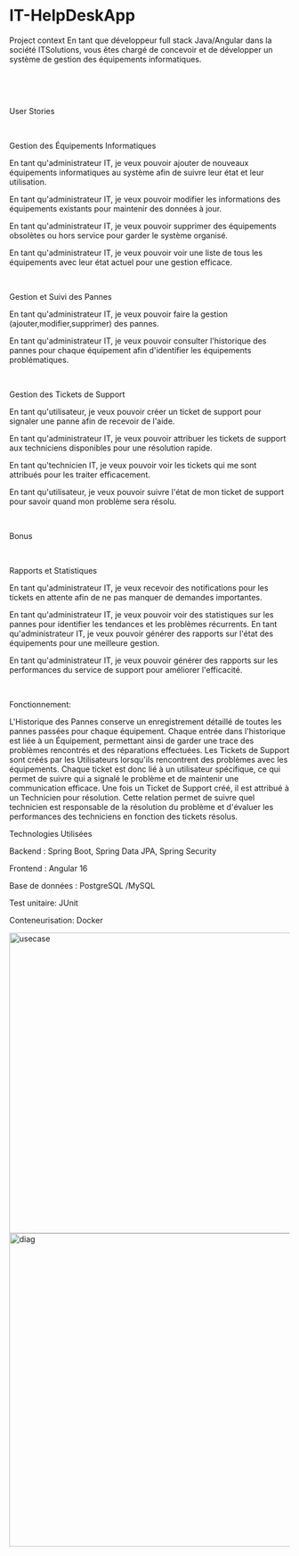 # IT-HelpDeskApp

Project context
En tant que développeur full stack Java/Angular dans la société ITSolutions, vous êtes chargé de concevoir et de développer un système de gestion des équipements informatiques.

​

​

User Stories

​

Gestion des Équipements Informatiques

En tant qu'administrateur IT, je veux pouvoir ajouter de nouveaux équipements informatiques au système afin de suivre leur état et leur utilisation.

En tant qu'administrateur IT, je veux pouvoir modifier les informations des équipements existants pour maintenir des données à jour.

En tant qu'administrateur IT, je veux pouvoir supprimer des équipements obsolètes ou hors service pour garder le système organisé.

En tant qu'administrateur IT, je veux pouvoir voir une liste de tous les équipements avec leur état actuel pour une gestion efficace.

​

Gestion et Suivi des Pannes

En tant qu'administrateur IT, je veux pouvoir faire la gestion (ajouter,modifier,supprimer) des pannes.

En tant qu'administrateur IT, je veux pouvoir consulter l'historique des pannes pour chaque équipement afin d'identifier les équipements problématiques.

​

Gestion des Tickets de Support

En tant qu'utilisateur, je veux pouvoir créer un ticket de support pour signaler une panne afin de recevoir de l'aide.

En tant qu'administrateur IT, je veux pouvoir attribuer les tickets de support aux techniciens disponibles pour une résolution rapide.

En tant qu'technicien IT, je veux pouvoir voir les tickets qui me sont attribués pour les traiter efficacement.

En tant qu'utilisateur, je veux pouvoir suivre l'état de mon ticket de support pour savoir quand mon problème sera résolu.

​

Bonus

​

Rapports et Statistiques

En tant qu'administrateur IT, je veux recevoir des notifications pour les tickets en attente afin de ne pas manquer de demandes importantes.

En tant qu'administrateur IT, je veux pouvoir voir des statistiques sur les pannes pour identifier les tendances et les problèmes récurrents. En tant qu'administrateur IT, je veux pouvoir générer des rapports sur l'état des équipements pour une meilleure gestion.

En tant qu'administrateur IT, je veux pouvoir générer des rapports sur les performances du service de support pour améliorer l'efficacité.

​

Fonctionnement:

L'Historique des Pannes conserve un enregistrement détaillé de toutes les pannes passées pour chaque équipement. Chaque entrée dans l'historique est liée à un Équipement, permettant ainsi de garder une trace des problèmes rencontrés et des réparations effectuées.
Les Tickets de Support sont créés par les Utilisateurs lorsqu'ils rencontrent des problèmes avec les équipements. Chaque ticket est donc lié à un utilisateur spécifique, ce qui permet de suivre qui a signalé le problème et de maintenir une communication efficace.
Une fois un Ticket de Support créé, il est attribué à un Technicien pour résolution. Cette relation permet de suivre quel technicien est responsable de la résolution du problème et d'évaluer les performances des techniciens en fonction des tickets résolus.
​

Technologies Utilisées

Backend : Spring Boot, Spring Data JPA, Spring Security

Frontend : Angular 16

Base de données : PostgreSQL /MySQL

Test unitaire: JUnit

Conteneurisation: Docker

<img width="539" alt="usecase" src="https://github.com/user-attachments/assets/b8ec2812-26a5-4f04-830c-5afa79a2ee94">

<img width="562" alt="diag" src="https://github.com/user-attachments/assets/5bbd881b-5f3a-48b5-9f4a-72a06508c886">

